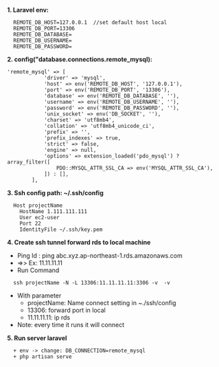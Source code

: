 **1. Laravel env:**
```
  REMOTE_DB_HOST=127.0.0.1  //set default host local
  REMOTE_DB_PORT=13306
  REMOTE_DB_DATABASE=
  REMOTE_DB_USERNAME=
  REMOTE_DB_PASSWORD=
```

**2. config("database.connections.remote_mysql):**
```
'remote_mysql' => [
            'driver' => 'mysql',
            'host' => env('REMOTE_DB_HOST', '127.0.0.1'),
            'port' => env('REMOTE_DB_PORT', '13306'),
            'database' => env('REMOTE_DB_DATABASE', ''),
            'username' => env('REMOTE_DB_USERNAME', ''),
            'password' => env('REMOTE_DB_PASSWORD', ''),
            'unix_socket' => env('DB_SOCKET', ''),
            'charset' => 'utf8mb4',
            'collation' => 'utf8mb4_unicode_ci',
            'prefix' => '',
            'prefix_indexes' => true,
            'strict' => false,
            'engine' => null,
            'options' => extension_loaded('pdo_mysql') ? array_filter([
                PDO::MYSQL_ATTR_SSL_CA => env('MYSQL_ATTR_SSL_CA'),
            ]) : [],
        ],
```

**3. Ssh config path: ~/.ssh/config**
```
  Host projectName
    HostName 1.111.111.111
    User ec2-user
    Port 22
    IdentityFile ~/.ssh/key.pem
```

**4. Create ssh tunnel forward rds to local machine**
- Ping Id : ping abc.xyz.ap-northeast-1.rds.amazonaws.com
- =>> Ex: 11.11.11.11
- Run Command
```
  ssh projectName -N -L 13306:11.11.11.11:3306 -v  -v
```
- With parameter
    + projectName: Name connect setting in ~./ssh/config 
    + 13306: forward port in local
    + 11.11.11.11: ip rds
- Note: every time it runs it will connect

**5. Run server laravel**
```
  + env -> change: DB_CONNECTION=remote_mysql
  + php artisan serve
```
